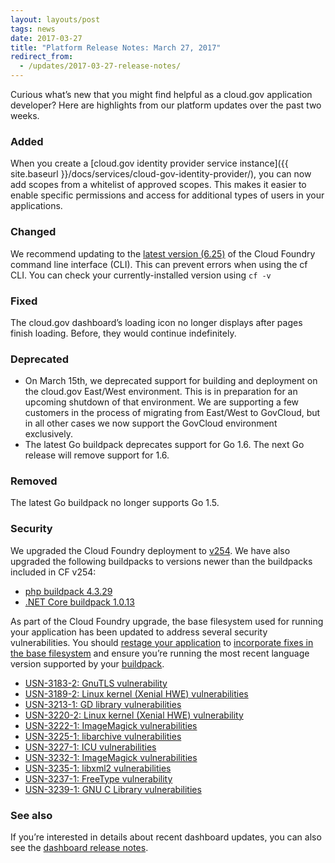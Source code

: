 ```yaml
---
layout: layouts/post
tags: news
date: 2017-03-27
title: "Platform Release Notes: March 27, 2017"
redirect_from:
  - /updates/2017-03-27-release-notes/
---
```


Curious what’s new that you might find helpful as a cloud.gov application developer? Here are highlights from our platform updates over the past two weeks.

<!--more-->

### Added
When you create a [cloud.gov identity provider service instance]({{ site.baseurl }}/docs/services/cloud-gov-identity-provider/), you can now add scopes from a whitelist of approved scopes. This makes it easier to enable specific permissions and access for additional types of users in your applications.

### Changed
We recommend updating to the [latest version (6.25)](https://github.com/cloudfoundry/cli/releases/tag/v6.25.0) of the Cloud Foundry command line interface (CLI). This can prevent errors when using the cf CLI. You can check your currently-installed version using `cf -v`

### Fixed
The cloud.gov dashboard’s loading icon no longer displays after pages finish loading. Before, they would continue indefinitely.

### Deprecated
- On March 15th, we deprecated support for building and deployment on the cloud.gov East/West environment. This is in preparation for an upcoming shutdown of that environment. We are supporting a few customers in the process of migrating from East/West to GovCloud, but in all other cases we now support the GovCloud environment exclusively.
- The latest Go buildpack deprecates support for Go 1.6. The next Go release will remove support for 1.6.

### Removed
The latest Go buildpack no longer supports Go 1.5.

### Security
We upgraded the Cloud Foundry deployment to [v254](https://github.com/cloudfoundry/cf-release/releases/tag/v254). We have also upgraded the following buildpacks to versions newer than the buildpacks included in CF v254:

- [php buildpack 4.3.29](https://github.com/cloudfoundry/php-buildpack/releases/tag/v4.3.29)
- [.NET Core buildpack 1.0.13](https://github.com/cloudfoundry/dotnet-core-buildpack/releases/tag/v1.0.13)

As part of the Cloud Foundry upgrade, the base filesystem used for running your application has been updated to address several security vulnerabilities. You should [restage your application](http://cli.cloudfoundry.org/en-US/cf/restage.html) to [incorporate fixes in the base filesystem](https://docs.cloudfoundry.org/devguide/deploy-apps/stacks.html#cli-commands) and ensure you’re running the most recent language version supported by your [buildpack](https://docs.cloudfoundry.org/buildpacks/).

- [USN-3183-2: GnuTLS vulnerability](https://www.ubuntu.com/usn/usn-3183-2/)
- [USN-3189-2: Linux kernel (Xenial HWE) vulnerabilities](https://ubuntu.com/security/notices/USN-3189-2)
- [USN-3213-1: GD library vulnerabilities](https://www.ubuntu.com/usn/USN-3213-1/)
- [USN-3220-2: Linux kernel (Xenial HWE) vulnerability](https://www.ubuntu.com/usn/usn-3220-2/)
- [USN-3222-1: ImageMagick vulnerabilities](https://www.ubuntu.com/usn/USN-3222-1/)
- [USN-3225-1: libarchive vulnerabilities](https://www.ubuntu.com/usn/USN-3225-1/)
- [USN-3227-1: ICU vulnerabilities](https://www.ubuntu.com/usn/USN-3227-1/)
- [USN-3232-1: ImageMagick vulnerabilities](https://www.ubuntu.com/usn/USN-3232-1/)
- [USN-3235-1: libxml2 vulnerabilities](https://www.ubuntu.com/usn/USN-3235-1/)
- [USN-3237-1: FreeType vulnerability](https://www.ubuntu.com/usn/usn-3237-1/)
- [USN-3239-1: GNU C Library vulnerabilities](https://www.ubuntu.com/usn/usn-3239-1/)

### See also

If you’re interested in details about recent dashboard updates, you can also see the [dashboard release notes](https://github.com/18F/cg-dashboard/releases).
